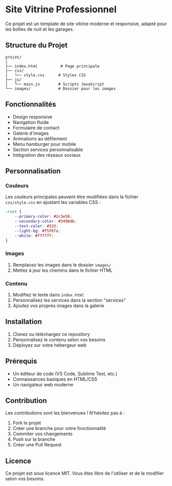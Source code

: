 # Site Vitrine Professionnel

Ce projet est un template de site vitrine moderne et responsive, adapté pour les boîtes de nuit et les garages.

## Structure du Projet

```
projet/
│
├── index.html          # Page principale
├── css/
│   └── style.css      # Styles CSS
├── js/
│   └── main.js        # Scripts JavaScript
└── images/            # Dossier pour les images
```

## Fonctionnalités

- Design responsive
- Navigation fluide
- Formulaire de contact
- Galerie d'images
- Animations au défilement
- Menu hamburger pour mobile
- Section services personnalisable
- Intégration des réseaux sociaux

## Personnalisation

### Couleurs
Les couleurs principales peuvent être modifiées dans le fichier `css/style.css` en ajustant les variables CSS :

```css
:root {
    --primary-color: #2c3e50;
    --secondary-color: #3498db;
    --text-color: #333;
    --light-bg: #f5f6fa;
    --white: #ffffff;
}
```

### Images
1. Remplacez les images dans le dossier `images/`
2. Mettez à jour les chemins dans le fichier HTML

### Contenu
1. Modifiez le texte dans `index.html`
2. Personnalisez les services dans la section "services"
3. Ajoutez vos propres images dans la galerie

## Installation

1. Clonez ou téléchargez ce repository
2. Personnalisez le contenu selon vos besoins
3. Déployez sur votre hébergeur web

## Prérequis

- Un éditeur de code (VS Code, Sublime Text, etc.)
- Connaissances basiques en HTML/CSS
- Un navigateur web moderne

## Contribution

Les contributions sont les bienvenues ! N'hésitez pas à :
1. Fork le projet
2. Créer une branche pour votre fonctionnalité
3. Commiter vos changements
4. Push sur la branche
5. Créer une Pull Request

## Licence

Ce projet est sous licence MIT. Vous êtes libre de l'utiliser et de le modifier selon vos besoins.

